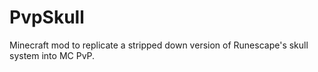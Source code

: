 # PvpSkull
Minecraft mod to replicate a stripped down version of Runescape's skull system into MC PvP.
